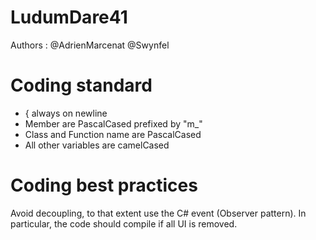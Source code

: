 # LudumDare41
Authors : @AdrienMarcenat @Swynfel

# Coding standard

* { always on newline
* Member are PascalCased prefixed by "m_"
* Class and Function name are PascalCased
* All other variables are camelCased

# Coding best practices

Avoid decoupling, to that extent use the C# event (Observer pattern).
In particular, the code should compile if all UI is removed.